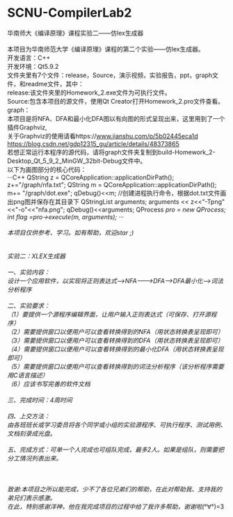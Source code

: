 # SCNU-CompilerLab2
华南师大《编译原理》课程实验二——仿lex生成器<br>
<br>
本项目为华南师范大学《编译原理》课程的第二个实验——仿lex生成器。<br>
开发语言：C++<br>
开发环境：Qt5.9.2<br>
文件夹里有7个文件：release，Source，演示视频，实验报告，ppt，graph文件，和readme文件，其中：<br>
release:该文件夹里的Homework_2.exe文件为可执行文件。<br>
Source:包含本项目的源文件，使用Qt Creator打开Homework_2.pro文件查看。<br>
graph：<br>
本项目是将NFA、DFA和最小化DFA图以有向图的形式呈现出来，这里用到了一个插件Graphviz,<br>
关于Graphviz的使用请看https://www.jianshu.com/p/5b02445eca1d
https://blog.csdn.net/gdp12315_gu/article/details/48373865<br>
若想正常运行本程序的源代码，请将graph文件夹复制到build-Homework_2-Desktop_Qt_5_9_2_MinGW_32bit-Debug文件中。<br>
以下为画图部分的核心代码：<br>
···C++
    QString z = QCoreApplication::applicationDirPath();
    z+="/graph/nfa.txt";
    QString m = QCoreApplication::applicationDirPath();
    m+= "/graph/dot.exe";
    qDebug()<<m;
    //创建进程执行命令，根据dot.txt文件画出png图并保存在其目录下
    QStringList arguments;
    arguments << z<<"-Tpng"<<"-o"<<"nfa.png";
    qDebug()<<arguments;
    QProcess *pro = new QProcess;
    int flag =pro->execute(m, arguments);
 ···
<br><br>
本项目仅供参考、学习。如有帮助，欢迎star ;)<br>
<br>
<br>
 实验二：XLEX生成器<br>
<br>
一、实验内容：<br>
设计一个应用软件，以实现将正则表达式-->NFA--->DFA-->DFA最小化-->词法分析程序<br>
<br>
二、实验要求：<br>
 （1）要提供一个源程序编辑界面，让用户输入正则表达式（可保存、打开源程序）<br>
 （2）需要提供窗口以便用户可以查看转换得到的NFA（用状态转换表呈现即可）<br>
 （3）需要提供窗口以便用户可以查看转换得到的DFA（用状态转换表呈现即可）<br>
 （4）需要提供窗口以便用户可以查看转换得到的最小化DFA（用状态转换表呈现即可）<br>
 （5）需要提供窗口以便用户可以查看转换得到的词法分析程序（该分析程序需要用C语言描述）<br>
 （6）应该书写完善的软件文档<br>
<br>
三、完成时间：4周时间<br>
<br>
四、上交方法：<br>
    由各班班长或学习委员将各个同学或小组的实验源程序、可执行程序、测试用例、文档刻录成光盘。<br>
<br>
五、完成方式：可单一个人完成也可组队完成，最多2人。如果是组队，则需要把分工情况列表出来。<br>
<br><br><br>
致谢:本项目之所以能完成，少不了各位兄弟们的帮助，在此对帮助我、支持我的弟兄们表示感激。<br>
在此，特别感谢洋神，他在我完成项目的过程中给了我许多帮助，谢谢啦(*°∀°)=3 <br>

